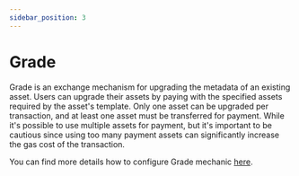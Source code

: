 ```yaml
---
sidebar_position: 3
---
```


# Grade
Grade is an exchange mechanism for upgrading the metadata of an existing asset. Users can upgrade their assets by paying with the specified assets required by the asset's template. Only one asset can be upgraded per transaction, and at least one asset must be transferred for payment. While it's possible to use multiple assets for payment, but it's important to be cautious since using too many payment assets can significantly increase the gas cost of the transaction.

You can find more details how to configure Grade mechanic [here](/admindialog.pnggrade).
